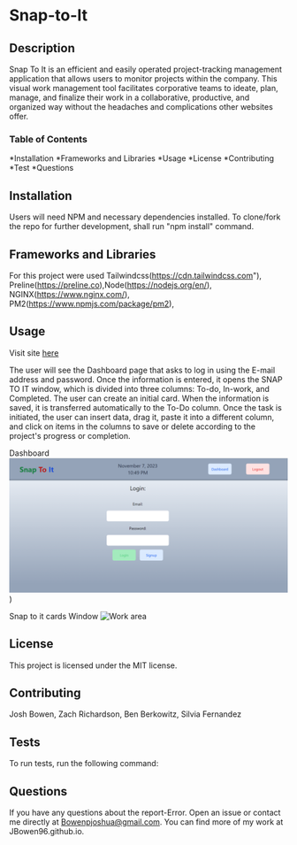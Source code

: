 # Snap-to-It

## Description

Snap To It is an efficient and easily operated project-tracking management application that allows users to monitor projects within the company. This visual work management tool facilitates corporative teams to ideate, plan, manage, and finalize their work in a collaborative, productive, and organized way without the headaches and complications other websites offer.

### Table of Contents

*Installation
*Frameworks and Libraries
*Usage
*License
*Contributing
*Test
*Questions

## Installation

Users will need NPM and necessary dependencies installed. To clone/fork the repo for further development, shall run "npm install" command.

## Frameworks and Libraries

For this project were used Tailwindcss(https://cdn.tailwindcss.com"), Preline(https://preline.co),Node(https://nodejs.org/en/), NGINX(https://www.nginx.com/), PM2(https://www.npmjs.com/package/pm2),

## Usage

Visit site [here](https://snap-2-it.com/)

The user will see the Dashboard page that asks to log in using the E-mail address and password. Once the information is entered, it opens the SNAP TO IT window, which is divided into three columns: To-do, In-work, and Completed. The user can create an initial card. When the information is saved, it is transferred automatically to the To-Do column. Once the task is initiated, the user can insert data, drag it, paste it into a different column, and click on items in the columns to save or delete according to the project's progress or completion.

Dashboard
![Initial Window](Dashboard.PNG))

Snap to it cards Window
![Work area](image.png)

## License

This project is licensed under the MIT license.

## Contributing

Josh Bowen, Zach Richardson, Ben Berkowitz, Silvia Fernandez

## Tests

To run tests, run the following command:

## Questions

If you have any questions about the report-Error. Open an issue or contact me directly at Bowenpjoshua@gmail.com. You can find more of my work at JBowen96.github.io.
